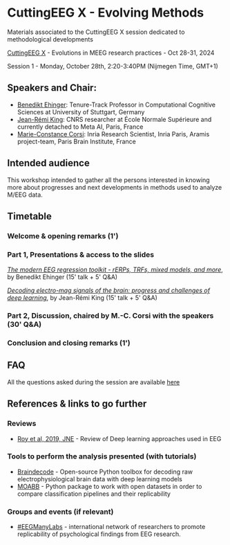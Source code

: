 # CuttingEEG X -  Evolving Methods
Materials associated to the CuttingEEG X session dedicated to methodological developments


[CuttingEEG X](https://cuttingeegx.org/) - Evolutions in MEEG research practices - Oct 28-31, 2024


Session 1 - Monday, October 28th, 2:20-3:40PM (Nijmegen Time, GMT+1)

## Speakers and Chair:
- [Benedikt Ehinger](https://benediktehinger.de/blog/science/about-me/): Tenure-Track Professor in Computational Cognitive Sciences at University of Stuttgart, Germany
- [Jean-Rémi King](https://kingjr.github.io/): CNRS researcher at École Normale Supérieure and currently detached to Meta AI, Paris, France
- [Marie-Constance Corsi](https://marieconstance-corsi.netlify.app/): Inria Research Scientist, Inria Paris, Aramis project-team, Paris Brain Institute, France


## Intended audience
This workshop intended to gather all the persons interested in knowing more about progresses and next developments in methods used to analyze M/EEG data.



## Timetable

### Welcome & opening remarks (1')

### Part 1, Presentations & access to the slides
[*The modern EEG regression toolkit - rERPs, TRFs, mixed models, and more*](https://cloud.wirdreibei.de/s/FRAmf98Hd2BRWCw), by Benedikt Ehinger (15' talk + 5' Q&A)

[*Decoding electro-mag signals of the brain: progress and challenges of deep learning*](https://slides.com/jrking/cutting-eeg-2024), by Jean-Rémi King (15' talk + 5' Q&A)


### Part 2, Discussion, chaired by M.-C. Corsi with the speakers (30' Q&A)


### Conclusion and closing remarks (1') 


## FAQ
All the questions asked during the session are available [here](TODO)


## References & links to go further
### Reviews
- [Roy et al, 2019, JNE](https://doi.org/10.1088/1741-2552/ab260c) - Review of Deep learning approaches used in EEG

### Tools to perform the analysis presented (with tutorials)
- [Braindecode](https://braindecode.org/stable/index.html) - Open-source Python toolbox for decoding raw electrophysiological brain data with deep learning models
- [MOABB](https://github.com/NeuroTechX/moabb) - Python package to work with open datasets in order to compare classification pipelines and their replicability
  
### Groups and events (if relevant)
- [#EEGManyLabs](https://osf.io/yb3pq/wiki/home/) - international network of researchers to promote replicability of psychological findings from EEG research.


